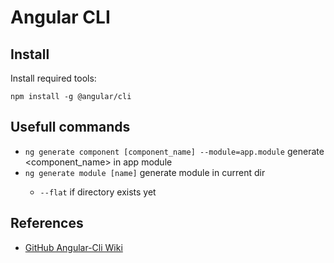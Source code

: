 # Angular CLI

## Install
Install required tools:
```
npm install -g @angular/cli
```

## Usefull commands
* `ng generate component [component_name] --module=app.module` generate <component_name> in app module
* `ng generate module [name]` generate module <name> in current dir
    * `--flat` if directory exists yet

## References
* [GitHub Angular-Cli Wiki](https://github.com/angular/angular-cli/wiki)